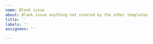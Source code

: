 ```yaml
---
name: Blank issue
about: Blank issue anything not covered by the other templates
title: ''
labels: ''
assignees: ''

---
```



